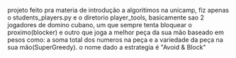 projeto feito pra materia de introdução a algoritimos na unicamp, fiz apenas o students_players.py e o diretorio player_tools, basicamente sao 2 jogadores de domino cubano, um que sempre tenta bloquear o proximo(blocker) e outro que joga a melhor peça da sua mão baseado em pesos como: a soma total dos numeros na peça e a variedade da peça na sua mão(SuperGreedy). o nome dado a estrategia é "Avoid & Block"
